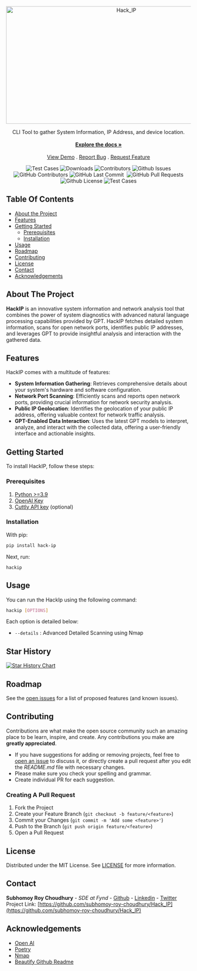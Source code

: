 <br/>
<p align="center">
  <a href="https://github.com/subhomoy-roy-choudhury/Hack_IP">
    <img src="https://svg-banners.vercel.app/api?type=luminance&text1=Hack%20IP%20🕵🏻‍♂️&width=800&height=300" alt="Hack_IP" width="640" height="320" />
  </a>

  <!-- <h3 align="center">Hack IP</h3> -->

  <p align="center">
    CLI Tool to gather System Information, IP Address, and device location.
    <br/>
    <br/>
    <a href="https://github.com/subhomoy-roy-choudhury/Hack_IP"><strong>Explore the docs »</strong></a>
    <br/>
    <br/>
    <a href="https://github.com/subhomoy-roy-choudhury/Hack_IP">View Demo</a>
    .
    <a href="https://github.com/subhomoy-roy-choudhury/Hack_IP/issues">Report Bug</a>
    .
    <a href="https://github.com/subhomoy-roy-choudhury/Hack_IP/issues">Request Feature</a>
  </p>
</p>

<p align="center">
    <img alt="Test Cases" src="https://github.com/subhomoy-roy-choudhury/Hack_IP/actions/workflows/master-lint-and-test.yml/badge.svg" />
    <img alt="Downloads" src="https://img.shields.io/github/downloads/subhomoy-roy-choudhury/Hack_IP/total" />
    <img alt="Contributors" src="https://img.shields.io/github/contributors/subhomoy-roy-choudhury/Hack_IP?color=dark-green" />
    <img alt="Github Issues" src="https://img.shields.io/github/issues/subhomoy-roy-choudhury/Hack_IP" />
    <img alt="GitHub Contributors" src="https://img.shields.io/github/contributors/subhomoy-roy-choudhury/Hack_IP" />
    <img alt="GitHub Last Commit" src="https://img.shields.io/github/last-commit/subhomoy-roy-choudhury/Hack_IP" />
    <img alt="" src="https://img.shields.io/github/repo-size/subhomoy-roy-choudhury/Hack_IP" />
    <img alt="GitHub Pull Requests" src="https://img.shields.io/github/issues-pr/subhomoy-roy-choudhury/Hack_IP" />
    <img alt="Github License" src="https://img.shields.io/github/license/subhomoy-roy-choudhury/Hack_IP" />
    <img alt="Test Cases" src="https://github.com/subhomoy-roy-choudhury/Hack_IP/actions/workflows/python-publish.yml/badge.svg" />


</p>

## Table Of Contents

* [About the Project](#about-the-project)
* [Features](#features)
* [Getting Started](#getting-started)
  * [Prerequisites](#prerequisites)
  * [Installation](#installation)
* [Usage](#usage)
* [Roadmap](#roadmap)
* [Contributing](#contributing)
* [License](#license)
* [Contact](#contact)
* [Acknowledgements](#acknowledgements)

## About The Project

**HackIP** is an innovative system information and network analysis tool that combines the power of system diagnostics with advanced natural language processing capabilities provided by GPT. HackIP fetches detailed system information, scans for open network ports, identifies public IP addresses, and leverages GPT to provide insightful analysis and interaction with the gathered data.

## Features

HackIP comes with a multitude of features:

- **System Information Gathering**: Retrieves comprehensive details about your system's hardware and software configuration.
- **Network Port Scanning**: Efficiently scans and reports open network ports, providing crucial information for network security analysis.
- **Public IP Geolocation**: Identifies the geolocation of your public IP address, offering valuable context for network traffic analysis.
- **GPT-Enabled Data Interaction**: Uses the latest GPT models to interpret, analyze, and interact with the collected data, offering a user-friendly interface and actionable insights.


## Getting Started

To install HackIP, follow these steps:

### Prerequisites

1. [Python >=3.9](https://www.python.org/)
2. [OpenAI Key](https://help.openai.com/en/articles/4936850-where-do-i-find-my-api-key)
3.  [Cuttly API key](https://cutt.ly/) (optional)

### Installation

With pip:

```sh
pip install hack-ip
```

Next, run:

```
hackip
```

## Usage

You can run the HackIp using the following command:

```sh
hackip [OPTIONS]
```
Each option is detailed below:
- `--details` : Advanced Detailed Scanning using Nmap

## Star History

[![Star History Chart](https://api.star-history.com/svg?repos=subhomoy-roy-choudhury/Hack_IP&type=Date)](https://star-history.com/#subhomoy-roy-choudhury/Hack_IP&Date)


## Roadmap

See the [open issues](https://github.com/subhomoy-roy-choudhury/Hack_IP/issues) for a list of proposed features (and known issues).

## Contributing

Contributions are what make the open source community such an amazing place to be learn, inspire, and create. Any contributions you make are **greatly appreciated**.
* If you have suggestions for adding or removing projects, feel free to [open an issue](https://github.com/subhomoy-roy-choudhury/Hack_IP/issues/new) to discuss it, or directly create a pull request after you edit the *README.md* file with necessary changes.
* Please make sure you check your spelling and grammar.
* Create individual PR for each suggestion.

### Creating A Pull Request

1. Fork the Project
2. Create your Feature Branch (`git checkout -b feature/<feature>`)
3. Commit your Changes (`git commit -m 'Add some <feature>'`)
4. Push to the Branch (`git push origin feature/<feature>`)
5. Open a Pull Request

## License

Distributed under the MIT License. See [LICENSE](https://github.com/subhomoy-roy-choudhury/Hack_IP/blob/master/LICENSE) for more information.

## Contact
**Subhomoy Roy Choudhury** - *SDE at Fynd* - [Github](https://src-portfolio.oderna.in/link/GITHUB) - [Linkedin](https://src-portfolio.oderna.in/link/LINKEDIN) - [Twitter](https://src-portfolio.oderna.in/link/TWITTER)
Project Link: [https://github.com/subhomoy-roy-choudhury/Hack_IP](https://github.com/subhomoy-roy-choudhury/Hack_IP)

## Acknowledgements

* [Open AI](https://openai.com/)
* [Poetry](https://www.poetryfoundation.org/)
* [Nmap](https://nmap.org/)
* [Beautify Github Readme](https://github.com/rzashakeri/beautify-github-profile)
